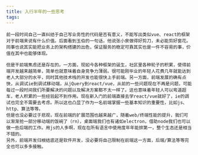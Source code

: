 ```yaml
---
title: 入行半年的一些思考
tags:
---
```

    前一段时间自己一直纠结于自己写业务性的代码是否有意义，不能写出类似vue、react的框架对于前端来说有什么价值。后面看到玉伯的一句话，他说张小泉做得好剪刀，未必能剪好窗花。同事也说其实能把业务上的架构搭建的出色，保证服务的稳定可靠其实也是一件不容易的事，价值在其中也能够体现。

    但是干前端焦虑还是存在的。一方面，现如今各种框架的诞生，社区里各种轮子的积累，使得前端开发越来越简单，简单也就意味着自身竞争力薄弱。很可能刚毕业的年轻人花费几年就能达到老人大部分的水平，同时其他技术栈的开发也能很快上手前端。另一方面，前端发展的确有点快，从调试ie到调试移动端，从jQuery到react/vue，从前的一些问题现在不再是问题，可能每过一段时间我们所要解决的问题以及解决方案都不太一样了。这也意味着年轻人可以弯道超车，老人积累的一些经验起不到作用。现在新入门的前端直接去学react/vue就好了，ie的调试也完全不需要去考虑。所以这也凸显了作为一名前端掌握一些基本知识的重要性，比如js、http、算法等等。
    但是也没必要过于悲观，现在前端的扩展范围也越来越广，随着web/终端性能的提升，我们可以渐渐抢一部分移动端的饭碗了（rn），桌面端我们也有诸如electron，借助node我们也可以做一些后端的工作。用js的人多啊，现在在所有语言中使用度年年能排第一，整个生态还是相当不错的。
    另外，前端开发归根结底还是软件开发，没必要将自己限制在前端这一方面，后端/算法等等完全也可以多多接触。
